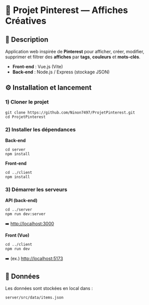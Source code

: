 ﻿# 🎨 Projet Pinterest — Affiches Créatives

## 📌 Description

Application web inspirée de **Pinterest** pour afficher, créer, modifier, supprimer et filtrer des **affiches** par **tags**, **couleurs** et **mots-clés**.

-   **Front-end** : Vue.js (Vite)
-   **Back-end** : Node.js / Express (stockage JSON)

## ⚙️ Installation et lancement

### 1) Cloner le projet
```
git clone https://github.com/Ninon7497/ProjetPinterest.git
cd ProjetPinterest
```

### 2) Installer les dépendances

**Back-end**
```
cd server
npm install
```

**Front-end**
```
cd ../client
npm install
```

### 3) Démarrer les serveurs

**API (back-end)**
```
cd ../server
npm run dev:server
```

➡️ [http://localhost:3000](http://localhost:3000)

**Front (Vue)**
```
cd ../client
npm run dev
```

➡️ (ex.) [http://localhost:5173](http://localhost:5173)

## 💾 Données

Les données sont stockées en local dans :

```
server/src/data/items.json
```



